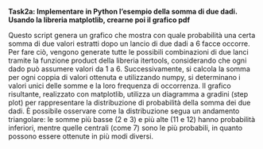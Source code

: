 **Task2a: Implementare in Python l’esempio della somma di due dadi.
Usando la libreria matplotlib, crearne poi il grafico pdf**

Questo script genera un grafico che mostra con quale probabilità una certa somma di due valori estratti dopo un lancio di due dadi a 6 facce occorre. Per fare ciò, vengono generate tutte le possibili combinazioni di due lanci tramite la funzione product della libreria itertools, considerando che ogni dado può assumere valori da 1 a 6. Successivamente, si calcola la somma per ogni coppia di valori ottenuta e utilizzando numpy, si determinano i valori unici delle somme e la loro frequenza di occorrenza. Il grafico risultante, realizzato con matplotlib, utilizza un diagramma a gradini (step plot) per rappresentare la distribuzione di probabilità della somma dei due dadi. È possibile osservare come la distribuzione segua un andamento triangolare: le somme più basse (2 e 3) e più alte (11 e 12) hanno probabilità inferiori, mentre quelle centrali (come 7) sono le più probabili, in quanto possono essere ottenute in più modi diversi.